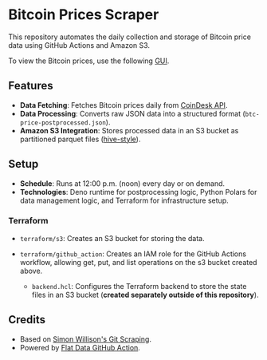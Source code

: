 # Bitcoin Prices Scraper

This repository automates the daily collection and storage of Bitcoin price data using GitHub Actions and Amazon S3.

To view the Bitcoin prices, use the following [GUI](https://flatgithub.com/yangwu1227/bitcoin-prices-scraper).

## Features

- **Data Fetching**: Fetches Bitcoin prices daily from [CoinDesk API](https://api.coindesk.com/v2/bpi/currentprice.json).
- **Data Processing**: Converts raw JSON data into a structured format (`btc-price-postprocessed.json`).
- **Amazon S3 Integration**: Stores processed data in an S3 bucket as partitioned parquet files ([hive-style](https://delta.io/blog/pros-cons-hive-style-partionining/)).

## Setup

- **Schedule**: Runs at 12:00 p.m. (noon) every day or on demand.
- **Technologies**: Deno runtime for postprocessing logic, Python Polars for data management logic, and Terraform for infrastructure setup.

### Terraform

* `terraform/s3`: Creates an S3 bucket for storing the data.

* `terraform/github_action`: Creates an IAM role for the GitHub Actions workflow, allowing get, put, and list operations on the s3 bucket created above.

    - `backend.hcl`: Configures the Terraform backend to store the state files in an S3 bucket (**created separately outside of this repository**).

## Credits

- Based on [Simon Willison's Git Scraping](https://simonwillison.net/2020/Oct/9/git-scraping/).
- Powered by [Flat Data GitHub Action](https://next.github.com/projects/flat-data/).

